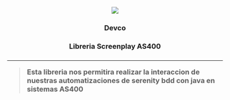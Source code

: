 <p align='center'>
<img src='https://user-images.githubusercontent.com/77740619/131050720-d5d4dcce-5f45-4616-812f-63b24bc02bfe.png'>
<h3 align='center'>Devco</h3>
<h3 align='center'>Libreria Screenplay AS400<h3>
<p>
  
  ---
  
 > Esta libreria nos permitira realizar la interaccion de nuestras automatizaciones de serenity bdd con java en sistemas AS400
